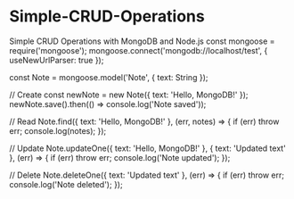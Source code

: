 # Simple-CRUD-Operations
Simple CRUD Operations with MongoDB and Node.js
const mongoose = require('mongoose');
mongoose.connect('mongodb://localhost/test', { useNewUrlParser: true });

const Note = mongoose.model('Note', { text: String });

// Create
const newNote = new Note({ text: 'Hello, MongoDB!' });
newNote.save().then(() => console.log('Note saved'));

// Read
Note.find({ text: 'Hello, MongoDB!' }, (err, notes) => {
    if (err) throw err;
    console.log(notes);
});

// Update
Note.updateOne({ text: 'Hello, MongoDB!' }, { text: 'Updated text' }, (err) => {
    if (err) throw err;
    console.log('Note updated');
});

// Delete
Note.deleteOne({ text: 'Updated text' }, (err) => {
    if (err) throw err;
    console.log('Note deleted');
});
